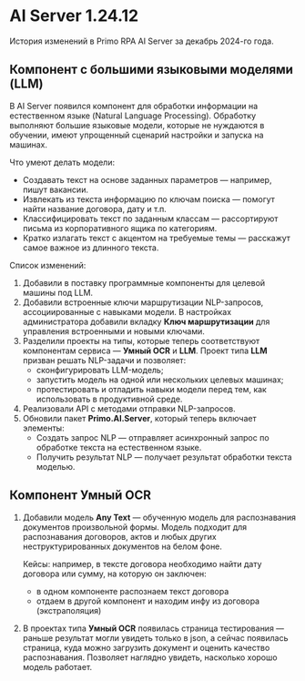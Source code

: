 # AI Server 1.24.12

История изменений в Primo RPA AI Server за декабрь 2024-го года.

## Компонент с большими языковыми моделями (LLM)

В AI Server появился компонент для обработки информации на естественном языке (Natural Language Processing). Обработку выполняют большие языковые модели, которые не нуждаются в обучении, имеют упрощенный сценарий настройки и запуска на машинах.

Что умеют делать модели:
* Создавать текст на основе заданных параметров — например, пишут вакансии.
* Извлекать из текста информацию по ключам поиска — помогут найти название договора, дату и т.п.
* Классифицировать текст по заданным классам — рассортируют письма из корпоративного ящика по категориям.
* Кратко излагать текст с акцентом на требуемые темы — расскажут самое важное из длинного текста.

Список изменений:
1. Добавили в поставку программные компоненты для целевой машины под LLM.
1. Добавили встроенные ключи маршрутизации NLP-запросов, ассоциированные с навыками модели. В настройках администратора добавили вкладку **Ключ маршрутизации** для управления встроенными и новыми ключами.
1. Разделили проекты на типы, которые теперь соответствуют компонентам сервиса — **Умный OCR** и **LLM**. Проект типа **LLM** призван решать NLP-задачи и позволяет:
   * сконфигурировать LLM-модель;
   * запустить модель на одной или нескольких целевых машинах;  
   * протестировать и отладить навыки модели перед тем, как использовать в продуктивной среде.
1. Реализовали API с методами отправки NLP-запросов.
1. Обновили пакет **Primo.AI.Server**, который теперь включает элементы:
   * Создать запрос NLP — отправляет асинхронный запрос по обработке текста на естественном языке.
   * Получить результат NLP — получает результат обработки текста моделью.
     

## Компонент Умный OCR

1. Добавили модель **Any Text** — обученную модель для распознавания документов произвольной формы. Модель подходит для распознавания договоров, актов и любых других неструктурированных документов на белом фоне.

   Кейсы: например, в тексте договора необходимо найти дату договора или сумму, на которую он заключен:
   * в одном компоненте распознаем текст договора
   * отдаем в другой компонент и находим инфу из договора (экстраполяция)
1. В проектах типа **Умный OCR** появилась страница тестирования — раньше результат могли увидеть только в json, а сейчас появилась страница, куда можно загрузить документ и оценить качество распознавания. Позволяет наглядно увидеть, насколько хорошо модель работает.


